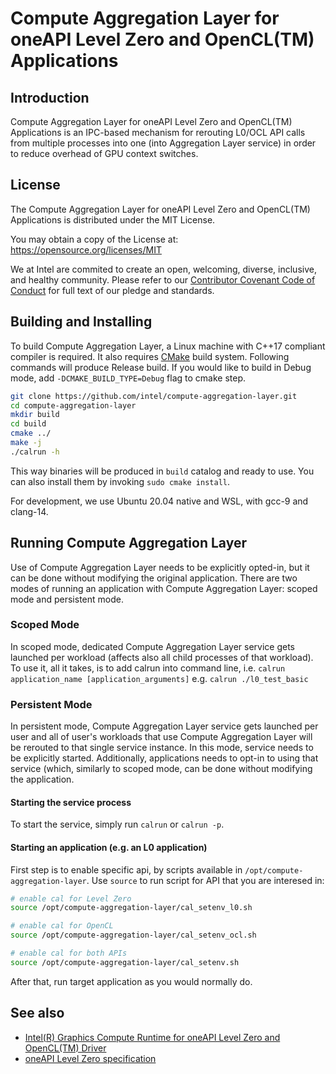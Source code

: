 <!---
Copyright (C) 2022 Intel Corporation

SPDX-License-Identifier: MIT
-->

# Compute Aggregation Layer for oneAPI Level Zero and OpenCL(TM) Applications

## Introduction
Compute Aggregation Layer for oneAPI Level Zero and OpenCL(TM) Applications is an IPC-based mechanism for rerouting L0/OCL API calls from multiple processes into one (into Aggregation Layer service) in order to reduce overhead of GPU context switches.

## License
The Compute Aggregation Layer for oneAPI Level Zero and OpenCL(TM) Applications is distributed under the MIT License.

You may obtain a copy of the License at: https://opensource.org/licenses/MIT

We at Intel are commited to create an open, welcoming, diverse, inclusive, and healthy community. Please refer to our [Contributor Covenant Code of Conduct](CODE_OF_CONDUCT.md) for full text of our pledge and standards.

## Building and Installing
To build Compute Aggregation Layer, a Linux machine with C++17 compliant compiler is required. It also requires [CMake](https://cmake.org/) build system. Following commands will produce Release build. If you would like to build in Debug mode, add `-DCMAKE_BUILD_TYPE=Debug` flag to cmake step.
```bash
git clone https://github.com/intel/compute-aggregation-layer.git
cd compute-aggregation-layer
mkdir build
cd build
cmake ../
make -j
./calrun -h
```

This way binaries will be produced in `build` catalog and ready to use. You can also install them by invoking `sudo cmake install`.

For development, we use Ubuntu 20.04 native and WSL, with gcc-9 and clang-14.

## Running Compute Aggregation Layer
Use of Compute Aggregation Layer needs to be explicitly opted-in, but it can be done without modifying the original application. There are two modes of running an application with Compute Aggregation Layer: scoped mode and persistent mode.

### Scoped Mode
In scoped mode, dedicated Compute Aggregation Layer service gets launched per workload (affects also all child processes of that workload). To use it, all it takes, is to add calrun into command line, i.e.
`calrun application_name [application_arguments]`
e.g.
`calrun ./l0_test_basic`

### Persistent Mode
In persistent mode, Compute Aggregation Layer service gets launched per user and all of user's workloads that use Compute Aggregation Layer will be rerouted to that single service instance.
In this mode, service needs to be explicitly started. Additionally, applications needs to opt-in to using that service (which, similarly to scoped mode, can be done without modifying the application.

#### Starting the service process
To start the service, simply run `calrun` or `calrun -p`.

#### Starting an application (e.g. an L0 application)
First step is to enable specific api, by scripts available in `/opt/compute-aggregation-layer`. Use `source` to run script for API that you are interesed in:
```bash
# enable cal for Level Zero
source /opt/compute-aggregation-layer/cal_setenv_l0.sh

# enable cal for OpenCL
source /opt/compute-aggregation-layer/cal_setenv_ocl.sh

# enable cal for both APIs
source /opt/compute-aggregation-layer/cal_setenv.sh
```

After that, run target application as you would normally do.

## See also
- [Intel(R) Graphics Compute Runtime for oneAPI Level Zero and OpenCL(TM) Driver](https://github.com/intel/compute-runtime)
- [oneAPI Level Zero specification](https://spec.oneapi.io/level-zero/latest/index.html)
